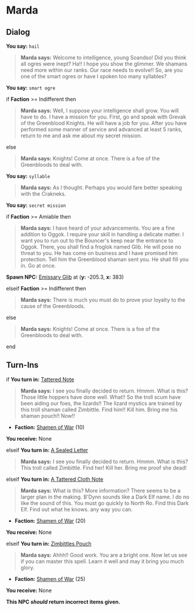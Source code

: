 # Marda
## Dialog

**You say:** `hail`



>**Marda says:** Welcome to intelligence, young Soandso! Did you think all ogres were inept? Ha!! I hope you show the glimmer. We shamans need more within our ranks. Our race needs to evolve!! So, are you one of the smart ogres or have I spoken too many syllables?

**You say:** `smart ogre`



if **Faction** >= Indifferent then




>**Marda says:** Well, I suppose your intelligence shall grow. You will have to do. I have a mission for you. First, go and speak with Grevak of the Greenblood Knights. He will have a job for you. After you have performed some manner of service and advanced at least 5 ranks, return to me and ask me about my secret mission.


else



>**Marda says:** Knights! Come at once. There is a foe of the Greenbloods to deal with.




**You say:** `syllable`



>**Marda says:** As I thought. Perhaps you would fare better speaking with the Crakneks.

**You say:** `secret mission`



if **Faction** >= Amiable then




>**Marda says:** I have heard of your advancements. You are a fine addition to Oggok. I require your skill in handling a delicate matter. I want you to run out to the Bouncer's keep near the entrance to Oggok. There, you shall find a froglok named Glib. He will pose no threat to you. He has come on business and I have promised him protection. Tell him the Greenblood shaman sent you. He shall fill you in. Go at once.



**Spawn NPC:**  [Emissary Glib](/npc/49127) at (**y:** -205.3, **x:** 383)


elseif **Faction** >= Indifferent then




>**Marda says:** There is much you must do to prove your loyalty to the cause of the Greenbloods.


else



>**Marda says:** Knights! Come at once. There is a foe of the Greenbloods to deal with.



end

## Turn-Ins





if **You turn in:** [Tattered Note](/item/18884)


>**Marda says:** I see you finally decided to return. Hmmm. What is this? Those little hoppers have done well. What!! So the troll scum have been aiding our foes, the lizards!! The lizard mystics are trained by this troll shaman called Zimbittle. Find him!! Kill him. Bring me his shaman pouch!! Now!!


* __Faction:__ [Shamen of War](/faction/394) (10)


 **You receive:** None 

elseif **You turn in:** [A Sealed Letter](/item/18886)


>**Marda says:** I see you finally decided to return. Hmmm. What is this? This troll called Zimbittle. Find her! Kill her. Bring me proof she dead!

elseif **You turn in:** [A Tattered Cloth Note](/item/18885)


>**Marda says:** What is this? More information? There seems to be a larger plan in the making. B'Dynn sounds like a Dark Elf name. I do no like the sound of this.  You must go quickly to North Ro.  Find this Dark Elf.  Find out what he knows.  any way you can.


* __Faction:__ [Shamen of War](/faction/394) (20)


 **You receive:** None 

elseif **You turn in:** [Zimbittles Pouch](/item/17929)


>**Marda says:** Ahhh!! Good work. You are a bright one. Now let us see if you can master this spell. Learn it well and may it bring you much glory.


* __Faction:__ [Shamen of War](/faction/394) (25)


 **You receive:** None 

**This NPC *should* return incorrect items given.**
